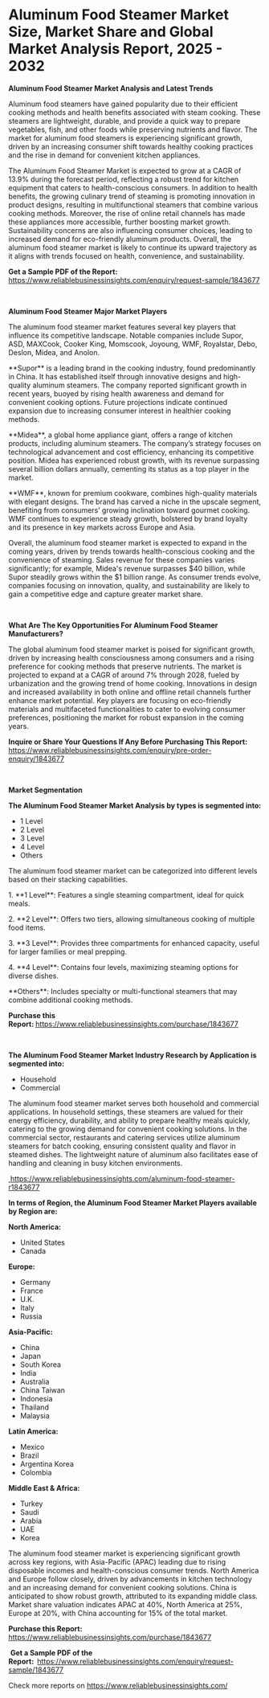 <p><h1>Aluminum Food Steamer Market Size, Market Share and Global Market Analysis Report, 2025 - 2032</h1></p><p><strong>Aluminum Food Steamer Market Analysis and Latest Trends</strong></p>
<p><p>Aluminum food steamers have gained popularity due to their efficient cooking methods and health benefits associated with steam cooking. These steamers are lightweight, durable, and provide a quick way to prepare vegetables, fish, and other foods while preserving nutrients and flavor. The market for aluminum food steamers is experiencing significant growth, driven by an increasing consumer shift towards healthy cooking practices and the rise in demand for convenient kitchen appliances.</p><p>The Aluminum Food Steamer Market is expected to grow at a CAGR of 13.9% during the forecast period, reflecting a robust trend for kitchen equipment that caters to health-conscious consumers. In addition to health benefits, the growing culinary trend of steaming is promoting innovation in product designs, resulting in multifunctional steamers that combine various cooking methods. Moreover, the rise of online retail channels has made these appliances more accessible, further boosting market growth. Sustainability concerns are also influencing consumer choices, leading to increased demand for eco-friendly aluminum products. Overall, the aluminum food steamer market is likely to continue its upward trajectory as it aligns with trends focused on health, convenience, and sustainability.</p></p>
<p><strong>Get a Sample PDF of the Report:&nbsp;</strong> <a href="https://www.reliablebusinessinsights.com/enquiry/request-sample/1843677?utm_campaign=2250&utm_medium=2&utm_source=Github&utm_content=ia&utm_term=06022025&utm_id=aluminum-food-steamer">https://www.reliablebusinessinsights.com/enquiry/request-sample/1843677</a></p>
<p>&nbsp;</p>
<p><strong>Aluminum Food Steamer Major Market Players</strong></p>
<p><p>The aluminum food steamer market features several key players that influence its competitive landscape. Notable companies include Supor, ASD, MAXCook, Cooker King, Momscook, Joyoung, WMF, Royalstar, Debo, Deslon, Midea, and Anolon.</p><p>**Supor** is a leading brand in the cooking industry, found predominantly in China. It has established itself through innovative designs and high-quality aluminum steamers. The company reported significant growth in recent years, buoyed by rising health awareness and demand for convenient cooking options. Future projections indicate continued expansion due to increasing consumer interest in healthier cooking methods.</p><p>**Midea**, a global home appliance giant, offers a range of kitchen products, including aluminum steamers. The company’s strategy focuses on technological advancement and cost efficiency, enhancing its competitive position. Midea has experienced robust growth, with its revenue surpassing several billion dollars annually, cementing its status as a top player in the market.</p><p>**WMF**, known for premium cookware, combines high-quality materials with elegant designs. The brand has carved a niche in the upscale segment, benefiting from consumers’ growing inclination toward gourmet cooking. WMF continues to experience steady growth, bolstered by brand loyalty and its presence in key markets across Europe and Asia.</p><p>Overall, the aluminum food steamer market is expected to expand in the coming years, driven by trends towards health-conscious cooking and the convenience of steaming. Sales revenue for these companies varies significantly; for example, Midea's revenue surpasses $40 billion, while Supor steadily grows within the $1 billion range. As consumer trends evolve, companies focusing on innovation, quality, and sustainability are likely to gain a competitive edge and capture greater market share.</p></p>
<p>&nbsp;</p>
<p><strong>What Are The Key Opportunities For Aluminum Food Steamer Manufacturers?</strong></p>
<p><p>The global aluminum food steamer market is poised for significant growth, driven by increasing health consciousness among consumers and a rising preference for cooking methods that preserve nutrients. The market is projected to expand at a CAGR of around 7% through 2028, fueled by urbanization and the growing trend of home cooking. Innovations in design and increased availability in both online and offline retail channels further enhance market potential. Key players are focusing on eco-friendly materials and multifaceted functionalities to cater to evolving consumer preferences, positioning the market for robust expansion in the coming years.</p></p>
<p><strong>Inquire or Share Your Questions If Any Before Purchasing This Report:</strong> <a href="https://www.reliablebusinessinsights.com/enquiry/pre-order-enquiry/1843677?utm_campaign=2250&utm_medium=2&utm_source=Github&utm_content=ia&utm_term=06022025&utm_id=aluminum-food-steamer">https://www.reliablebusinessinsights.com/enquiry/pre-order-enquiry/1843677</a></p>
<p>&nbsp;</p>
<p><strong>Market Segmentation</strong></p>
<p><strong>The Aluminum Food Steamer Market Analysis by types is segmented into:</strong></p>
<p><ul><li>1 Level</li><li>2 Level</li><li>3 Level</li><li>4 Level</li><li>Others</li></ul></p>
<p><p>The aluminum food steamer market can be categorized into different levels based on their stacking capabilities. </p><p>1. **1 Level**: Features a single steaming compartment, ideal for quick meals. </p><p>2. **2 Level**: Offers two tiers, allowing simultaneous cooking of multiple food items. </p><p>3. **3 Level**: Provides three compartments for enhanced capacity, useful for larger families or meal prepping. </p><p>4. **4 Level**: Contains four levels, maximizing steaming options for diverse dishes. </p><p>**Others**: Includes specialty or multi-functional steamers that may combine additional cooking methods.</p></p>
<p><strong>Purchase this Report:&nbsp;</strong><a href="https://www.reliablebusinessinsights.com/purchase/1843677?utm_campaign=2250&utm_medium=2&utm_source=Github&utm_content=ia&utm_term=06022025&utm_id=aluminum-food-steamer">https://www.reliablebusinessinsights.com/purchase/1843677</a></p>
<p>&nbsp;</p>
<p><strong>The Aluminum Food Steamer Market Industry Research by Application is segmented into:</strong></p>
<p><ul><li>Household</li><li>Commercial</li></ul></p>
<p><p>The aluminum food steamer market serves both household and commercial applications. In household settings, these steamers are valued for their energy efficiency, durability, and ability to prepare healthy meals quickly, catering to the growing demand for convenient cooking solutions. In the commercial sector, restaurants and catering services utilize aluminum steamers for batch cooking, ensuring consistent quality and flavor in steamed dishes. The lightweight nature of aluminum also facilitates ease of handling and cleaning in busy kitchen environments.</p></p>
<p><a href="https://www.reliablebusinessinsights.com/aluminum-food-steamer-r1843677?utm_campaign=2250&utm_medium=2&utm_source=Github&utm_content=ia&utm_term=06022025&utm_id=aluminum-food-steamer">&nbsp;https://www.reliablebusinessinsights.com/aluminum-food-steamer-r1843677</a></p>
<p><strong>In terms of Region, the Aluminum Food Steamer Market Players available by Region are:</strong></p>
<p>
    <p> <strong> North America: </strong>
        <ul>
            <li>United States</li>
            <li>Canada</li>
        </ul>
        </p> 
    <p> <strong> Europe: </strong>
        <ul>
            <li>Germany</li>
            <li>France</li>
            <li>U.K.</li>
            <li>Italy</li>
            <li>Russia</li>
        </ul>
        </p> 
    <p> <strong> Asia-Pacific: </strong>
        <ul>
            <li>China</li>
            <li>Japan</li>
            <li>South Korea</li>
            <li>India</li>
            <li>Australia</li>
            <li>China Taiwan</li>
            <li>Indonesia</li>
            <li>Thailand</li>
            <li>Malaysia</li>
        </ul>
        </p> 
    <p> <strong> Latin America: </strong>
        <ul>
            <li>Mexico</li>
            <li>Brazil</li>
            <li>Argentina Korea</li>
            <li>Colombia</li>
        </ul>
        </p> 
    <p> <strong> Middle East & Africa: </strong>
        <ul>
            <li>Turkey</li>
            <li>Saudi</li>
            <li>Arabia</li>
            <li>UAE</li>
            <li>Korea</li>
        </ul>
    </p>
    </p>
<p><p>The aluminum food steamer market is experiencing significant growth across key regions, with Asia-Pacific (APAC) leading due to rising disposable incomes and health-conscious consumer trends. North America and Europe follow closely, driven by advancements in kitchen technology and an increasing demand for convenient cooking solutions. China is anticipated to show robust growth, attributed to its expanding middle class. Market share valuation indicates APAC at 40%, North America at 25%, Europe at 20%, with China accounting for 15% of the total market.</p></p>
<p><strong>Purchase this Report: </strong><a href="https://www.reliablebusinessinsights.com/purchase/1843677?utm_campaign=2250&utm_medium=2&utm_source=Github&utm_content=ia&utm_term=06022025&utm_id=aluminum-food-steamer">https://www.reliablebusinessinsights.com/purchase/1843677</a></p>
<p>&nbsp;<strong>Get a Sample PDF of the Report:&nbsp;&nbsp;</strong><a href="https://www.reliablebusinessinsights.com/enquiry/request-sample/1843677?utm_campaign=2250&utm_medium=2&utm_source=Github&utm_content=ia&utm_term=06022025&utm_id=aluminum-food-steamer">https://www.reliablebusinessinsights.com/enquiry/request-sample/1843677</a></p>
<p><strong></strong></p>
<p>Check more reports on <a href="https://www.reliablebusinessinsights.com/?utm_campaign=2250&utm_medium=2&utm_source=Github&utm_content=ia&utm_term=06022025&utm_id=aluminum-food-steamer">https://www.reliablebusinessinsights.com/</a></p>
